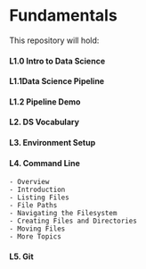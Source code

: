 # Fundamentals

This repository will hold:

#### L1.0 Intro to Data Science
#### L1.1Data Science Pipeline
#### L1.2 Pipeline Demo
#### L2. DS Vocabulary
#### L3. Environment Setup
#### L4. Command Line
    - Overview
    - Introduction
    - Listing Files
    - File Paths
    - Navigating the Filesystem
    - Creating Files and Directories
    - Moving Files
    - More Topics
#### L5. Git